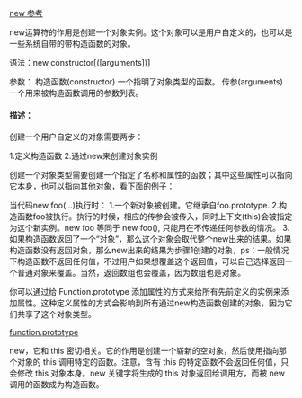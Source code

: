 [new 参考](https://developer.mozilla.org/zh-CN/docs/Web/JavaScript/Reference/Operators/new)

new运算符的作用是创建一个对象实例。这个对象可以是用户自定义的，也可以是一些系统自带的带构造函数的对象。

语法：new constructor[([arguments])]

参数：
构造函数(constructor)
一个指明了对象类型的函数。
传参(arguments)
一个用来被构造函数调用的参数列表。

#### 描述：
创建一个用户自定义的对象需要两步：

1.定义构造函数
2.通过new来创建对象实例

创建一个对象类型需要创建一个指定了名称和属性的函数；其中这些属性可以指向它本身，也可以指向其他对象，看下面的例子：

当代码new foo(...)执行时：
1.一个新对象被创建。它继承自foo.prototype.
2.构造函数foo被执行。执行的时候，相应的传参会被传入，同时上下文(this)会被指定为这个新实例。new foo 等同于 new foo(), 只能用在不传递任何参数的情况。
3.如果构造函数返回了一个“对象”，那么这个对象会取代整个new出来的结果。如果构造函数没有返回对象，那么new出来的结果为步骤1创建的对象，ps：一般情况下构造函数不返回任何值，不过用户如果想覆盖这个返回值，可以自己选择返回一个普通对象来覆盖。当然，返回数组也会覆盖，因为数组也是对象。

你可以通过给 Function.prototype 添加属性的方式来给所有先前定义的实例来添加属性。这种定义属性的方式会影响到所有通过new构造函数创建的对象，因为它们共享了这个对象类型。

[function.prototype](https://developer.mozilla.org/zh-CN/docs/Web/JavaScript/Reference/Operators/new)


new，它和 this 密切相关。它的作用是创建一个崭新的空对象，然后使用指向那个对象的 this 调用特定的函数。注意，含有 this 的特定函数不会返回任何值，只会修改 this 对象本身。new 关键字将生成的 this 对象返回给调用方，而被 new 调用的函数成为构造函数。


